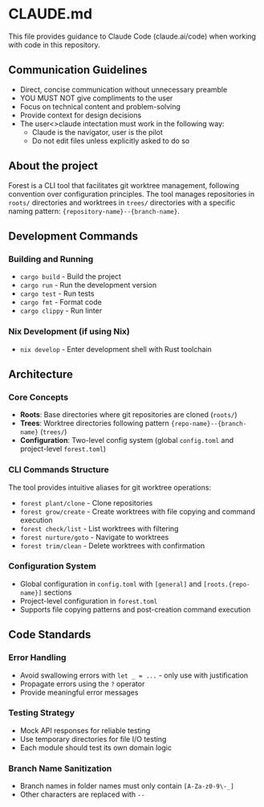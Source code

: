# CLAUDE.md

This file provides guidance to Claude Code (claude.ai/code) when working with code in this repository.

## Communication Guidelines
- Direct, concise communication without unnecessary preamble
- YOU MUST NOT give compliments to the user
- Focus on technical content and problem-solving
- Provide context for design decisions
- The user<>claude intectation must work in the following way:
  - Claude is the navigator, user is the pilot
  - Do not edit files unless explicitly asked to do so

## About the project

Forest is a CLI tool that facilitates git worktree management, following convention over configuration principles. The tool manages repositories in `roots/` directories and worktrees in `trees/` directories with a specific naming pattern: `{repository-name}--{branch-name}`.

## Development Commands

### Building and Running
- `cargo build` - Build the project
- `cargo run` - Run the development version
- `cargo test` - Run tests
- `cargo fmt` - Format code
- `cargo clippy` - Run linter

### Nix Development (if using Nix)
- `nix develop` - Enter development shell with Rust toolchain

## Architecture

### Core Concepts
- **Roots**: Base directories where git repositories are cloned (`roots/`)
- **Trees**: Worktree directories following pattern `{repo-name}--{branch-name}` (`trees/`)
- **Configuration**: Two-level config system (global `config.toml` and project-level `forest.toml`)

### CLI Commands Structure
The tool provides intuitive aliases for git worktree operations:
- `forest plant/clone` - Clone repositories
- `forest grow/create` - Create worktrees with file copying and command execution
- `forest check/list` - List worktrees with filtering
- `forest nurture/goto` - Navigate to worktrees
- `forest trim/clean` - Delete worktrees with confirmation

### Configuration System
- Global configuration in `config.toml` with `[general]` and `[roots.{repo-name}]` sections
- Project-level configuration in `forest.toml`
- Supports file copying patterns and post-creation command execution

## Code Standards

### Error Handling
- Avoid swallowing errors with `let _ = ...` - only use with justification
- Propagate errors using the `?` operator
- Provide meaningful error messages

### Testing Strategy
- Mock API responses for reliable testing
- Use temporary directories for file I/O testing
- Each module should test its own domain logic

### Branch Name Sanitization
- Branch names in folder names must only contain `[A-Za-z0-9\-_]`
- Other characters are replaced with `--`
